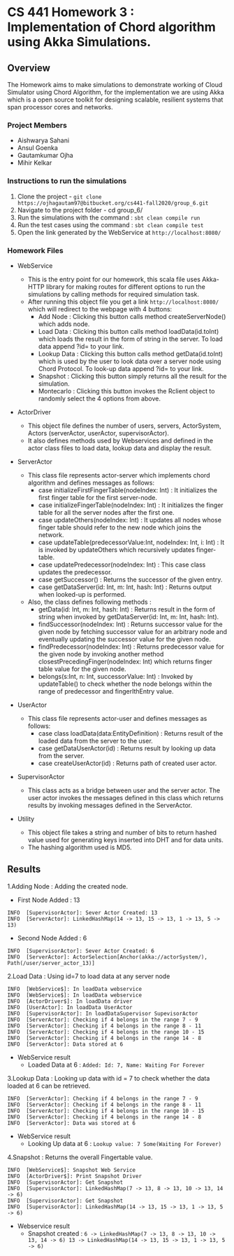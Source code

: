 # CS 441 Homework 3 : Implementation of Chord algorithm using Akka Simulations.

## Overview
The Homework aims to make simulations to demonstrate working of Cloud Simulator using Chord Algorithm, for the implementation we are using Akka which is a
open source toolkit for designing scalable, resilient systems that span processor cores and networks.

### Project Members

- Aishwarya Sahani
- Ansul Goenka
- Gautamkumar Ojha
- Mihir Kelkar


### Instructions to run the simulations
1. Clone the project - ```git clone https://ojhagautam97@bitbucket.org/cs441-fall2020/group_6.git```
2. Navigate to the project folder - cd group_6/
3. Run the simulations with the command : ```sbt clean compile run```
4. Run the test cases using the command : ```sbt clean compile test```
5. Open the link generated by the WebService at ```http://localhost:8080/```


### Homework Files 

- WebService 
    - This is the entry point for our homework, this scala file uses Akka-HTTP library for making routes for different options to run the simulations 
    by calling methods for required simulation task.
    - After running this object file you get a link ```http://localhost:8080/``` which will redirect to the webpage with 4 buttons:
        - Add Node : Clicking this button calls method createServerNode() which adds node.
        - Load Data : Clicking this button calls method loadData(id.toInt) which loads the result in the form of string in the server. To load data append ?id=<any integer> to your link.
        - Lookup Data : Clicking this button calls method getData(id.toInt) which is used by the user to look data over a server node using Chord Protocol. To look-up data append ?id=<any integer> to your link.
        - Snapshot : Clicking this button simply returns all the result for the simulation.
        - Montecarlo : Clicking this button invokes the Rclient object to randomly select the 4 options from above.
        
- ActorDriver
    - This object file defines the number of users, servers, ActorSystem, Actors (serverActor, userActor, supervisorActor).
    - It also defines methods used by Webservices and defined in the actor class files to load data, lookup data and display the result.

-  ServerActor
    - This class file represents actor-server which implements chord algorithm and defines messages as follows:
        - case initializeFirstFingerTable(nodeIndex: Int) : It initializes the first finger table for the first server-node.
        - case initializeFingerTable(nodeIndex: Int) : It initializes the finger table for all the server nodes after the first one.
        - case updateOthers(nodeIndex: Int) : It updates all nodes whose finger table should refer to the new node which joins the network.
        - case updateTable(predecessorValue:Int, nodeIndex: Int, i: Int) : It is invoked by updateOthers which recursively updates finger-table.
        - case updatePredecessor(nodeIndex: Int) : This case class updates the predecessor.
        - case getSuccessor() : Returns the successor of the given entry.
        - case getDataServer(id: Int, m: Int, hash: Int) : Returns output when looked-up is performed. 
    - Also, the class defines following methods :
        - getData(id: Int, m: Int, hash: Int) : Returns result in the form of string when invoked by getDataServer(id: Int, m: Int, hash: Int).
        - findSuccessor(nodeIndex: Int) : Returns successor value for the given node by fetching successor value for an arbitrary node and eventually updating the successor value for the given node.
        - findPredecessor(nodeIndex: Int) : Returns predecessor value for the given node by invoking another method closestPrecedingFinger(nodeIndex: Int) which returns finger table value for the given node.
        - belongs(s:Int, n: Int, successorValue: Int) : Invoked by updateTable() to check whether the node belongs within the range of predecessor and fingerIthEntry value.
        
- UserActor
    - This class file represents actor-user and defines messages as follows:
        - case class loadData(data:EntityDefinition) : Returns result of the loaded data from the server to the user.
        - case getDataUserActor(id) : Returns result by looking up data from the server.
        - case createUserActor(id) : Returns path of created user actor.
- SupervisorActor 
    - This class acts as a bridge between user and the server actor. The user actor invokes the messages defined in this class which returns results by invoking messages defined in the ServerActor.
    
- Utility 
    - This object file takes a string and number of bits to return hashed value used for generating keys inserted into DHT and for data units.
    - The hashing algorithm used is MD5.
    
## Results

1.Adding Node : Adding the created node.

- First Node Added : 13

```
INFO  [SupervisorActor]: Sever Actor Created: 13
INFO  [ServerActor]: LinkedHashMap(14 -> 13, 15 -> 13, 1 -> 13, 5 -> 13)
```

- Second Node Added : 6

```
INFO  [SupervisorActor]: Sever Actor Created: 6
INFO  [ServerActor]: ActorSelection[Anchor(akka://actorSystem/), Path(/user/server_actor_13)]
```

2.Load Data : Using id=7 to load data at any server node


```
INFO  [WebService$]: In loadData webservice
INFO  [WebService$]: In loadData webservice
INFO  [ActorDriver$]: In loadData driver
INFO  [UserActor]: In loadData UserActor
INFO  [SupervisorActor]: In loadDataSupervisor SupevisorActor
INFO  [ServerActor]: Checking if 4 belongs in the range 7 - 9
INFO  [ServerActor]: Checking if 4 belongs in the range 8 - 11
INFO  [ServerActor]: Checking if 4 belongs in the range 10 - 15
INFO  [ServerActor]: Checking if 4 belongs in the range 14 - 8
INFO  [ServerActor]: Data stored at 6
```
- WebService result
    - Loaded Data at 6 : ```Added: Id: 7, Name: Waiting For Forever```

3.Lookup Data : Looking up data with id = 7 to check whether the data loaded at 6 can be retrieved.

```
INFO  [ServerActor]: Checking if 4 belongs in the range 7 - 9
INFO  [ServerActor]: Checking if 4 belongs in the range 8 - 11
INFO  [ServerActor]: Checking if 4 belongs in the range 10 - 15
INFO  [ServerActor]: Checking if 4 belongs in the range 14 - 8
INFO  [ServerActor]: Data was stored at 6  
```

- WebService result
    - Looking Up data at 6 : ```Lookup value: 7 Some(Waiting For Forever)```

4.Snapshot : Returns the overall Fingertable value.

```
INFO  [WebService$]: Snapshot Web Service
INFO  [ActorDriver$]: Print Snapshot Driver
INFO  [SupervisorActor]: Get Snapshot
INFO  [SupervisorActor]: LinkedHashMap(7 -> 13, 8 -> 13, 10 -> 13, 14 -> 6)
INFO  [SupervisorActor]: Get Snapshot
INFO  [SupervisorActor]: LinkedHashMap(14 -> 13, 15 -> 13, 1 -> 13, 5 -> 6)
```

- Webservice result
    - Snapshot created : ```6 -> LinkedHashMap(7 -> 13, 8 -> 13, 10 -> 13, 14 -> 6) 13 -> LinkedHashMap(14 -> 13, 15 -> 13, 1 -> 13, 5 -> 6)```
    
    





        
        
        




